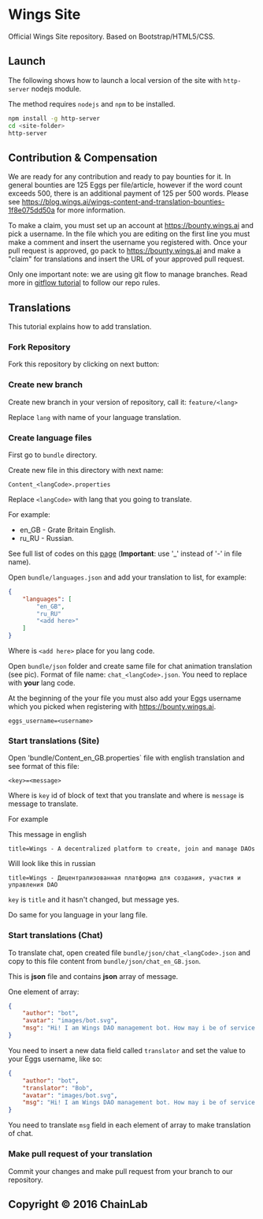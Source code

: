 # Wings Site

Official Wings Site repository. Based on Bootstrap/HTML5/CSS.

## Launch

The following shows how to launch a local version of the site with `http-server` nodejs module.

The method requires `nodejs` and `npm` to be installed.

```sh
npm install -g http-server
cd <site-folder>
http-server
```

## Contribution & Compensation

We are ready for any contribution and ready to pay bounties for it.  In general bounties are 125 Eggs per file/article, however if the word count exceeds 500, there is an additional payment of 125 per 500 words.  Please see https://blog.wings.ai/wings-content-and-translation-bounties-1f8e075dd50a for more information.

To make a claim, you must set up an account at https://bounty.wings.ai and pick a username.  In the file which you are editing on the first line you must make a comment and insert the username you registered with. Once your pull request is approved, go pack to https://bounty.wings.ai and make a "claim" for translations and insert the URL of your approved pull request.

Only one important note: we are using git flow to manage branches. Read more in [gitflow tutorial](http://danielkummer.github.io/git-flow-cheatsheet/) to follow our repo rules.

## Translations

This tutorial explains how to add translation.

### Fork Repository

Fork this repository by clicking on next button:


### Create new branch

Create new branch in your version of repository, call it: `feature/<lang>` 

Replace `lang` with name of your language translation.

### Create language files

First go to `bundle` directory.

Create new file in this directory with next name:

```
Content_<langCode>.properties
```

Replace `<langCode>` with lang that you going to translate.

For example:

* en_GB - Grate Britain English.
* ru_RU - Russian.

See full list of codes on this [page](http://www.lingoes.net/en/translator/langcode.htm) (**Important**: use '_' instead of '-' in file name).

Open `bundle/languages.json` and add your translation to list, for example:

```json
{
	"languages": [
		"en_GB",
		"ru_RU"
		"<add here>"
	]
}
```

Where is `<add here>` place for you lang code.

Open `bundle/json` folder and create same file for chat animation translation (see pic).
Format of file name: `chat_<langCode>.json`. You need to replace <langCode> with **your** lang code.

At the beginning of the your file you must also add your Eggs username which you picked when registering with https://bounty.wings.ai.

```
eggs_username=<username>
```


### Start translations (Site)

Open 'bundle/Content_en_GB.properties` file with english translation and see format of this file:

```
<key>=<message>
```

Where is `key` id of block of text that you translate and where is `message` is message to translate.

For example 

This message in english

```
title=Wings - A decentralized platform to create, join and manage DAOs
```

Will look like this in russian

```
title=Wings - Децентрализованная платформа для создания, участия и управления DAO
```

`key` is `title` and it hasn't changed, but message yes.

Do same for you language in your lang file.



### Start translations (Chat)

To translate chat, open created file `bundle/json/chat_<langCode>.json` and copy to this file content from `bundle/json/chat_en_GB.json`.

This is **json** file and contains **json** array of message.

One element of array:

```json
{
	"author": "bot",
	"avatar": "images/bot.svg",
	"msg": "Hi! I am Wings DAO management bot. How may i be of service ?"
}
```

You need to insert a new data field called `translator` and set the value to your Eggs username, like so:

```json
{
	"author": "bot",
	"translator": "Bob",
	"avatar": "images/bot.svg",
	"msg": "Hi! I am Wings DAO management bot. How may i be of service ?"
}
```

You need to translate `msg` field in each element of array to make translation of chat.

### Make pull request of your translation

Commit your changes and make pull request from your branch to our repository.

## Copyright © 2016 ChainLab

